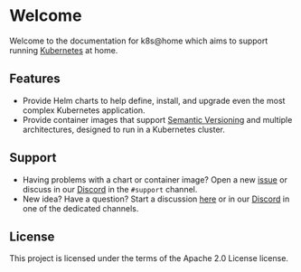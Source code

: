 # Welcome

Welcome to the documentation for k8s@home which aims to support running [Kubernetes](https://kubernetes.io/) at home.

## Features

- Provide Helm charts to help define, install, and upgrade even the most complex Kubernetes application.
- Provide container images that support [Semantic Versioning](https://semver.org/) and multiple architectures, designed to run in a Kubernetes cluster.

## Support

- Having problems with a chart or container image? Open a new [issue](https://github.com/k8s-at-home/charts/issues/new/choose) or discuss in our [Discord](https://discord.gg/sTMX7Vh) in the `#support` channel.
- New idea? Have a question? Start a discussion [here](https://github.com/k8s-at-home/organization/discussions) or in our [Discord](https://discord.gg/sTMX7Vh) in one of the dedicated channels.

## License

This project is licensed under the terms of the Apache 2.0 License license.
